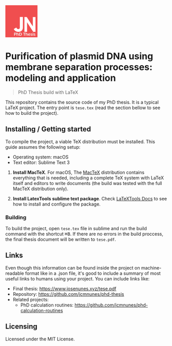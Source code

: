 <img src="https://raw.githubusercontent.com/jcmnunes/phd-thesis/master/logo.png" width="100px">

# Purification of plasmid DNA using membrane separation processes: modeling and application
> PhD Thesis build with LaTeX

This repository contains the source code of my PhD thesis. It is a typical LaTeX project. The entry point is `tese.tex` (read the section bellow to see how to build the project).

## Installing / Getting started

To compile the project, a viable TeX distribution must be installed. This guide assumes the following setup:

- Operating system: macOS
- Text editor: Sublime Text 3

1. **Install MacTeX**. For macOS, The [MacTeX](http://www.tug.org/mactex/) distribution contains everything that is needed, including a complete TeX system with LaTeX itself and editors to write documents (the build was tested with the full MacTeX distribution only).

2. **Install LatexTools sublime text package**. Check [LaTeXTools Docs](https://latextools.readthedocs.io/en/latest/) to see how to install and configure the package.

### Building

To build the project, open `tese.tex` file in sublime and run the build command with the shortcut <kbd>⌘B</kbd>. If there are no errors in the build proccess, the final thesis document will be written to `tese.pdf`.

## Links

Even though this information can be found inside the project on machine-readable
format like in a .json file, it's good to include a summary of most useful
links to humans using your project. You can include links like:

- Final thesis: https://www.josenunes.xyz/tese.pdf
- Repository: https://github.com/jcmnunes/phd-thesis
- Related projects:
  - PhD calculation routines: https://github.com/jcmnunes/phd-calculation-routines

## Licensing
Licensed under the MIT License.
